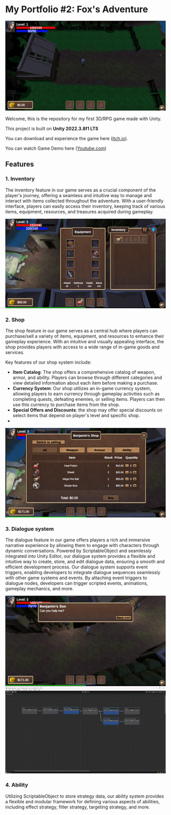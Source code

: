 # My Portfolio #2: Fox's Adventure

![Game logo](/ReadmePictures/GameLogo.png)

Welcome, this is the repository for my first 3D/RPG game made with Unity.

This project is built on **Unity 2022.3.8f1 LTS**

You can download and experience the game here ([itch.io](https://ktfox.itch.io/fox-adventure)).

You can watch Game Demo here ([Youtube.com](https://youtu.be/6SDbkmY0nY0))

## Features
### 1. Inventory
The inventory feature in our game serves as a crucial component of the player's journey, offering a seamless and intuitive way to manage and interact with items collected throughout the adventure. With a user-friendly interface, players can easily access their inventory, keeping track of various items, equipment, resources, and treasures acquired during gameplay.

![Inventory system](/ReadmePictures/InventoryFeature.png)

### 2. Shop
The shop feature in our game serves as a central hub where players can purchase/sell a variety of items, equipment, and resources to enhance their gameplay experience. With an intuitive and visually appealing interface, the shop provides players with access to a wide range of in-game goods and services.

Key features of our shop system include:
* **Item Catalog**: The shop offers a comprehensive catalog of weapon, armor, and ability. Players can browse through different categories and view detailed information about each item before making a purchase.
* **Currency System**: Our shop utilizes an in-game currency system, allowing players to earn currency through gameplay activities such as completing quests, defeating enemies, or selling items. Players can then use this currency to purchase items from the shop.
* **Special Offers and Discounts**: the shop may offer special discounts on select items that depend on player's level and specific shop.
* 
![Shop system](/ReadmePictures/ShopFeature.png)

### 3. Dialogue system
The dialogue feature in our game offers players a rich and immersive narrative experience by allowing them to engage with characters through dynamic conversations. Powered by ScriptableObject and seamlessly integrated into Unity Editor, our dialogue system provides a flexible and intuitive way to create, store, and edit dialogue data, ensuring a smooth and efficient development process. Our dialogue system supports event triggers, enabling developers to integrate dialogue sequences seamlessly with other game systems and events. By attaching event triggers to dialogue nodes, developers can trigger scripted events, animations, gameplay mechanics, and more.

![Dialogue feature](/ReadmePictures/DialogueFeature.png)
![Dialogue feature](/ReadmePictures/DialogueFeature1.png)

### 4. Ability
Utilizing ScriptableObject to store strategy data, our ability system provides a flexible and modular framework for defining various aspects of abilities, including effect strategy, filter strategy, targeting strategy, and more.
